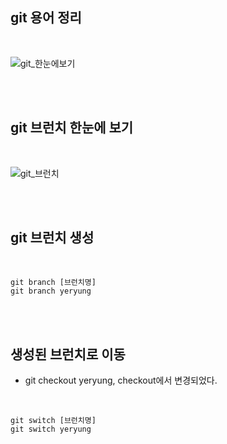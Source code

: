 ## git 용어 정리

<br>

![git_한눈에보기](https://user-images.githubusercontent.com/68985912/154244189-9737f99e-adf8-4af6-b253-d5e62f43a640.PNG)

<br><br>



## git 브런치 한눈에 보기

<br>

![git_브런치](https://user-images.githubusercontent.com/68985912/154245380-aa3696d2-0615-45ef-b3c5-ad2a6fe9f437.PNG)


<br><br>


## git 브런치 생성
<br>

```
git branch [브런치명]
git branch yeryung
```

<br><br>

## 생성된 브런치로 이동
* git checkout yeryung, checkout에서 변경되었다.
<br>

```
git switch [브런치명]
git switch yeryung
```

<br><br>








